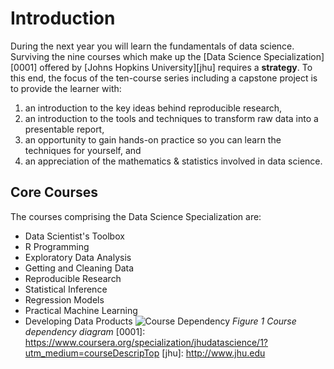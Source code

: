 # Introduction
During the next year you will learn the fundamentals of data science.
Surviving the nine courses which make up the [Data Science Specialization][0001] offered by [Johns Hopkins University][jhu] requires a **strategy**. To this end, the focus of the ten-course series including a capstone project is to provide the learner with:
1. an introduction to the key ideas behind reproducible research,
2. an introduction to the tools and techniques to transform raw data into a presentable report,
4. an opportunity to gain hands-on practice so you can learn the techniques for yourself, and
3. an appreciation of the mathematics & statistics involved in data science.
## Core Courses
The courses comprising the Data Science Specialization are:
* Data Scientist's Toolbox
* R Programming
* Exploratory Data Analysis
* Getting and Cleaning Data
* Reproducible Research
* Statistical Inference
* Regression Models
* Practical Machine Learning
* Developing Data Products
![Course Dependency](dst_courses.png)
*Figure 1 Course dependency diagram*
[0001]: https://www.coursera.org/specialization/jhudatascience/1?utm_medium=courseDescripTop
[jhu]: http://www.jhu.edu